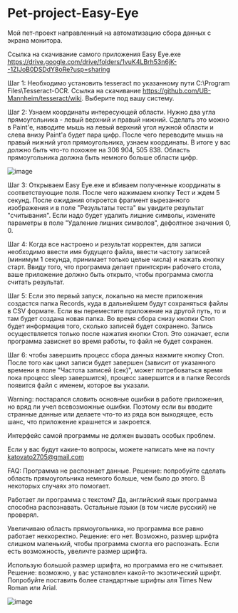 # Pet-project-Easy-Eye

  Мой пет-проект направленный на автоматизацию сбора данных с экрана монитора. 

  Ссылка на скачивание самого приложения Easy Eye.exe https://drive.google.com/drive/folders/1vuK4LBrh53n6jK--1ZIJoB0DSDdY8oRe?usp=sharing

  Шаг 1: Необходимо установить tesseract по указанному пути C:\Program Files\Tesseract-OCR. Ссылка на скачивание https://github.com/UB-Mannheim/tesseract/wiki. Выберите под вашу систему. 

  Шаг 2: Узнаем координаты интересующей области. Нужно два угла прямоугольника - левый верхний и правый нижний. Сделать это можно в Paint'e, наводите мышь на левый верхний угол нужной области и слева внизу Paint'a будет пара цифр. После чего переводите мышь на правый нижний угол прямоугольника, узнаем координаты. В итоге у вас должно быть что-то похожее на 306 904, 505 838. Область прямоугольника должна быть немного больше области цифр.
  
  ![image](https://user-images.githubusercontent.com/69383370/133995214-cfa9ba52-637b-4b76-9998-3a70a60836ae.png)


  Шаг 3: Открываем Easy Eye.exe и вбиваем полученные координаты в соответствующие поля. После чего нажимаем кнопку Тест и ждем 5 секунд. После ожидания откроется фрагмент вырезанного изображения и в поле "Результаты теста" вы увидите результат "считывания". Если надо будет удалить лишние символы, измените параметры в поле "Удаление лишних символов", дефолтное значения 0, 0.

  Шаг 4: Когда все настроено и результат корректен, для записи необходимо ввести имя будущего файла, ввести частоту записей (минимум 1 секунда, принимает только целые числа) и нажать кнопку старт. Ввиду того, что программа делает принтскрин рабочего стола, ваше приложение должно быть открыто, чтобы программа смогла считать результат. 

  Шаг 5: Если это первый запуск, локально на месте приложения создастся папка Records, куда в дальнейшем будут сохраняться файлы в CSV формате. Если вы переместите приложение на другой путь, то и там будет создана новая папка. Во время сбора снизу кнопки Стоп будет информация того, сколько записей будет сохранено. Запись осуществляется только после нажатия кнопки Стоп. Это означает, если программа зависнет во время работы, то файл не будет сохранен.

  Шаг 6: чтобы завершить процесс сбора данных нажмите кнопку Стоп. После того как цикл записи будет завершен (зависит от указанного времени в поле "Частота записей (сек)", может потребоваться время пока процесс sleep завершится), процесс завершится и в папке Records появится файл с именем, которое вы указали. 

  Warning: постарался словить основные ошибки в работе приложения, но вряд ли учел всевозможные ошибки. Поэтому если вы вводите странные данные или делаете что-то из ряда вон выходящее, есть шанс, что приложение крашнется и закроется.

  Интерфейс самой программы не должен вызвать особых проблем.

  Если у вас будут какие-то вопросы, можете написать мне на почту katovato2705@gmail.com
  
  FAQ: Программа не распознает данные. Решение: попробуйте сделать область прямоугольника немного больше, чем было до этого. В некоторых случаях это помогает.
  
   Работает ли программа с текстом? Да, английский язык программа способна распознавать. Остальные языки (в том числе русский) не проверял. 
   
   Увеличиваю область прямоугольника, но программа все равно работает неккоректно. Решение: его нет. Возможно, размер шрифта слишком маленький, чтобы программа смогла его распознать. Если есть возможность, увеличте размер шрифта. 
   
   Использую большой размер шрифта, но программа его не считывает. Решение: возможно, у вас установлен какой-то экзотический шрифт. Попробуйте поставить более стандартные шрифты аля Times New Roman или Arial. 
  

![image](https://user-images.githubusercontent.com/69383370/133991740-ca638261-f090-4330-bcec-1dba79070a0a.png)
